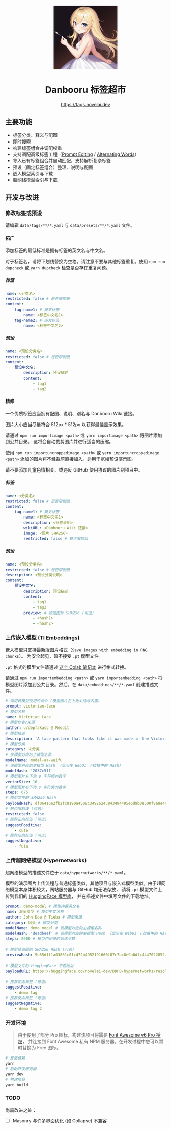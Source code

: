<p align="center">
    <img src="public/icon.jpg" width="200" height="200" alt="Logo">
</p>
<div align="center">

# Danbooru 标签超市

https://tags.novelai.dev

</div>

## 主要功能

-   标签分类、释义与配图
-   即时搜索
-   构建标签组合并调配权重
-   支持调配高级标签工程（[Prompt Editing](https://github.com/AUTOMATIC1111/stable-diffusion-webui/wiki/Features#prompt-editing) / [Alternating Words](https://github.com/AUTOMATIC1111/stable-diffusion-webui/wiki/Features#alternating-words)）
-   导入已有标签组合并自动匹配，支持解析复杂标签
-   预设（固定标签组合）整理、说明与配图
-   嵌入模型索引与下载
-   超网络模型索引与下载

## 开发与改进

### 修改标签或预设

请编辑 `data/tags/**/*.yaml` 与 `data/presets/**/*.yaml` 文件。

#### 拓广

添加标签的最低标准是拥有标签的英文名与中文名。

对于标签名，请将下划线替换为空格。请注意不要与其他标签重复。使用 `npm run dupcheck` 或
`yarn dupcheck` 检查是否存在重复问题。

##### 标签

```yaml
name: <分类名>
restricted: false # 是否限制级
content:
    tag-name1: # 英文标签
        name: <标签中文名1>
    tag-name2: # 英文标签
        name: <标签中文名2>
```

##### 预设

```yaml
name: <预设分类名>
restricted: false # 是否限制级
content:
    预设中文名:
        description: 预设描述
        content:
            - tag1
            - tag2
```

#### 精修

一个优质标签应当拥有配图、说明、别名与 Danbooru Wiki 链接。

图片大小应当尽量符合 512px \* 512px 以获得最佳显示效果。

请通过 `npm run importimage <path>` 或 `yarn importimage <path>` 将图片添加到公共目录。
这将会自动裁剪图片并进行适当的压缩。

使用 `npm run importuncroppedimage <path>` 或 `yarn importuncroppedimage <path>`
添加的图片将不经裁剪直接加入。适用于宽幅预设演示图。

请不要添加儿童色情相关、或违反 GitHub 使用协议的图片到项目中。

##### 标签

```yaml
name: <分类名>
restricted: false # 是否限制级
content:
    tag-name1: # 英文标签
        name: <标签中文名1>
        description: <标签说明>
        wikiURL: <Danbooru Wiki 链接>
        image: <图片 SHA256>
        restricted: false # 是否限制级
```

##### 预设

```yaml
name: <预设分类名>
restricted: false # 是否限制级
description: <预设分类说明>
content:
    预设中文名:
        description: 预设描述
        content:
            - tag1
            - tag2
        preview: # 预览图片 SHA256 (可选)
            - <hash1>
            - <hash2>
```

### 上传嵌入模型 (TI Embeddings)

嵌入模型只支持最新版图片格式（`Save images with embedding in PNG chunks`）。
为安全起见，暂不接受 `.pt` 模型文件。

`.pt` 格式的模型文件请通过 [这个 Colab 笔记本](https://colab.research.google.com/gist/wfjsw/2b2a26349bef1ce891f6ab4d4fb3030a/convert-pt-embedding-to-png.ipynb) 进行格式转换。

请通过 `npm run importembedding <path>` 或 `yarn importembedding <path>`
将模型图片添加到公共目录。然后，在 `data/embeddings/**/*.yaml` 创建描述文件。

```yaml
# 调用该模型使用的命令 (模型图片左上角尖括号内容)
prompt: victorian-lace
# 模型名称
name: Victorian Lace
# 模型作者/来源
author: u/depfakacc @ Reddit
# 模型描述
description: 'A lace pattern that looks like it was made in the Victorian era.'
# 模型分类
category: 未分类
# 该模型对应的主模型名称
modelName: model-aa-waifu
# 该模型对应的主模型 Hash （显示在 WebUI 下拉框中的 Hash）
modelHash: '2037c511'
# 模型图片右下角 v 字符旁的数字
vectorSize: 10
# 模型图片右下角 s 字符旁的数字
steps: 675
# 模型文件的 SHA256 Hash
payloadHash: df0641662fb2fc8190a4508c34926243843484495e6d9b0e500f8a8e409aa84e
# 是否限制级 (可选)
restricted: false
# 推荐正向标签 (可选)
suggestPositive:
    - cute
# 推荐反向标签 (可选)
suggestNegative:
    - futa
```

### 上传超网络模型 (Hypernetworks)

超网络模型的描述文件位于 `data/hypernetworks/**/*.yaml`。

模型的演示图片上传流程与普通标签类似，其他项目与嵌入式模型类似。由于超网络模型本身体积较大，网站服务器与 GitHub 均无法存放，
请将 `.pt` 模型文件上传到我们的 [HuggingFace 模型库](https://huggingface.co/novelai-dev/DDPB-hypernetworks/tree/main)，
并在描述文件中填写文件的下载地址。

```yaml
prompt: demo-model # 模型内置英文名
name: 演示模型 # 模型中文名称
author: John Doe @ Tieba # 模型来源
category: 风景 # 模型分类
modelName: demo model # 该模型对应的主模型名称
modelHash: 'deadbeef' # 该模型对应的主模型 Hash （显示在 WebUI 下拉框中的 Hash）
steps: 2600 # 模型内记录的训练步数

# 模型预览图的 SHA256 Hash (可选)
previewHash: 9b55d1f1a03861c01cd72b4952191660f87c7bc0e9a0dfc4447022852a2be147

# 模型文件的 HuggingFace 下载地址
payloadURL: https://huggingface.co/novelai-dev/DDPB-hypernetworks/resolve/main/demo.pt

# 推荐正向标签 (可选)
suggestPositive:
    - demo tag
# 推荐反向标签 (可选)
suggestNegative:
    - demo tag 2
```

### 开发环境

> 由于使用了部分 Pro 图标，构建该项目将需要 [Font Awesome v6 Pro 授权](https://fontawesome.com/plans)，
> 并连接到 Font Awesome 私有 NPM 服务器。在开发过程中您可以暂时替换为 Free 图标。

```bash
# 安装依赖
yarn
# 启动开发服务器
yarn dev
# 构建项目
yarn build
```

### TODO

尚需改进之处：

-   [ ] Masonry 与许多界面优化 (如 Collapse) 不兼容
